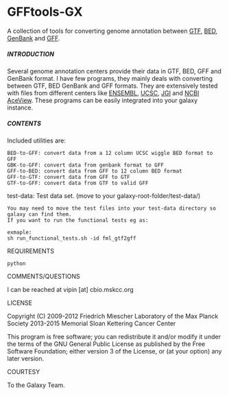GFFtools-GX 
===========

A collection of tools for converting genome annotation between [GTF](https://genome.ucsc.edu/FAQ/FAQformat.html#format4), [BED](https://genome.ucsc.edu/FAQ/FAQformat.html#format1), [GenBank](http://www.ncbi.nlm.nih.gov/Sitemap/samplerecord.html) and [GFF](https://genome.ucsc.edu/FAQ/FAQformat.html#format3).

##### INTRODUCTION

Several genome annotation centers provide their data in GTF, BED, GFF and GenBank format. I have few programs, they mainly deals with converting between GTF, BED GenBank and GFF formats. They are extensively tested with files from different centers like [ENSEMBL](http://www.ensembl.org), [UCSC](https://genome.ucsc.edu/), [JGI](http://genome.jgi.doe.gov/) and [NCBI AceView](http://www.ncbi.nlm.nih.gov/IEB/Research/Acembly/HelpJan.html). These programs can be easily integrated into your galaxy instance.

##### CONTENTS

Included utilities are: 

    BED-to-GFF: convert data from a 12 column UCSC wiggle BED format to GFF
    GBK-to-GFF: convert data from genbank format to GFF
    GFF-to-BED: convert data from GFF to 12 column BED format
    GFF-to-GTF: convert data from GFF to GTF 
    GTF-to-GFF: convert data from GTF to valid GFF

test-data: Test data set. (move to your galaxy-root-folder/test-data/)
    
    You may need to move the test files into your test-data directory so galaxy can find them. 
    If you want to run the functional tests eg as: 

    exmaple: 
    sh run_functional_tests.sh -id fml_gtf2gff

REQUIREMENTS

    python 

COMMENTS/QUESTIONS 

I can be reached at vipin [at] cbio.mskcc.org 

LICENSE

Copyright (C) 2009-2012 Friedrich Miescher Laboratory of the Max Planck Society
              2013-2015 Memorial Sloan Kettering Cancer Center

This program is free software; you can redistribute it and/or modify
it under the terms of the GNU General Public License as published by
the Free Software Foundation; either version 3 of the License, or
(at your option) any later version.

COURTESY

To the Galaxy Team.
